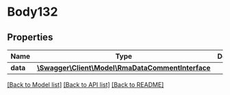 # Body132

## Properties
Name | Type | Description | Notes
------------ | ------------- | ------------- | -------------
**data** | [**\Swagger\Client\Model\RmaDataCommentInterface**](RmaDataCommentInterface.md) |  | 

[[Back to Model list]](../README.md#documentation-for-models) [[Back to API list]](../README.md#documentation-for-api-endpoints) [[Back to README]](../README.md)


